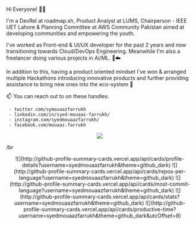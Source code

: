 Hi Everyone! 👋🏻

I'm a DevRel at roadmap.sh, Product Analyst at LUMS, Chairperson - IEEE UET Lahore & Planning Committee at AWS Community Pakistan aimed at developing communities and empowering the youth.

I've worked as Front-end & UI/UX developer for the past 2 years and now transitioning towards Cloud/DevOps Engineering. Meanwhile I'm also a freelancer doing various projects in Ai/ML. 🚀☁️

In addition to this, having a product oriented mindset I've won & arranged multiple Hackathons introducing innovative products and further providing assistance to bring new ones into the eco-system 🦾

📫 You can reach out to on these handles:

     - twitter.com/symouaazfarrukh
     - linkedin.com/in/syed-mouaaz-farrukh/
     - instagram.com/syedmouaazfarrukh/
     - facebook.com/mouaaz.farrukh




<p align="center">
  <a href="https://skillicons.dev">
    <img src="https://skillicons.dev/icons?i=git,kubernetes,docker,c,js,html,css" />
  </a>
</p>


/br
<div align="center">
![](http://github-profile-summary-cards.vercel.app/api/cards/profile-details?username=syedmouaazfarrukh&theme=github_dark)
![](http://github-profile-summary-cards.vercel.app/api/cards/repos-per-language?username=syedmouaazfarrukh&theme=github_dark)
![](http://github-profile-summary-cards.vercel.app/api/cards/most-commit-language?username=syedmouaazfarrukh&theme=github_dark)
![](http://github-profile-summary-cards.vercel.app/api/cards/stats?username=syedmouaazfarrukh&theme=github_dark)
![](http://github-profile-summary-cards.vercel.app/api/cards/productive-time?username=syedmouaazfarrukh&theme=github_dark&utcOffset=8)
</div>
     
<!---
syedmouaazfarrukh/syedmouaazfarrukh is a ✨ special ✨ repository because its `README.md` (this file) appears on your GitHub profile.
You can click the Preview link to take a look at your changes.
--->
